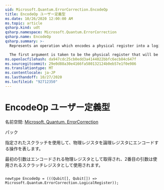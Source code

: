 ```yaml
---
uid: Microsoft.Quantum.ErrorCorrection.EncodeOp
title: EncodeOp ユーザー定義型
ms.date: 10/26/2020 12:00:00 AM
ms.topic: article
qsharp.kind: udt
qsharp.namespace: Microsoft.Quantum.ErrorCorrection
qsharp.name: EncodeOp
qsharp.summary: >-
  Represents an operation which encodes a physical register into a logical register, using the provided scratch qubits.

  The first argument is taken to be the physical register that will be encoded, while the second argument is taken to be the scratch register that will be used.
ms.openlocfilehash: da947cdc25cb0edd3a4144022bbfc6ecb84c647f
ms.sourcegitcommit: 29e0d88a30e4166fa580132124b0eb57e1f0e986
ms.translationtype: MT
ms.contentlocale: ja-JP
ms.lasthandoff: 10/27/2020
ms.locfileid: "92712350"
---
```

# <a name="encodeop-user-defined-type"></a>EncodeOp ユーザー定義型

名前空間: [Microsoft. Quantum. ErrorCorrection](xref:Microsoft.Quantum.ErrorCorrection)

パック [](https://nuget.org/packages/)


指定されたスクラッチを使用して、物理レジスタを論理レジスタにエンコードする操作を表します。

最初の引数はエンコードされる物理レジスタとして取得され、2番目の引数は使用されるスクラッチレジスタとして使用されます。

```qsharp

newtype EncodeOp = (((Qubit[], Qubit[]) => Microsoft.Quantum.ErrorCorrection.LogicalRegister));
```

